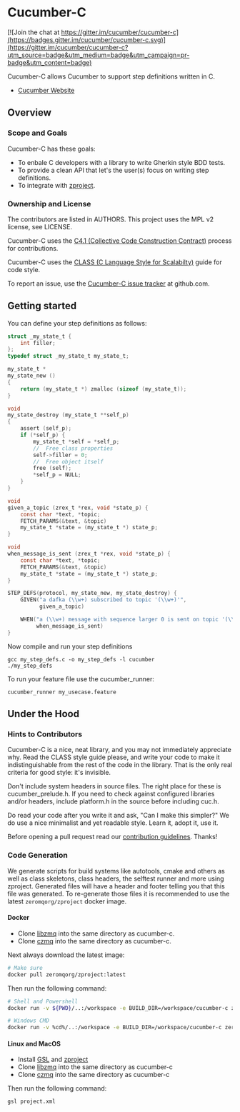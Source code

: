 # Cucumber-C

[![Join the chat at https://gitter.im/cucumber/cucumber-c](https://badges.gitter.im/cucumber/cucumber-c.svg)](https://gitter.im/cucumber/cucumber-c?utm_source=badge&utm_medium=badge&utm_campaign=pr-badge&utm_content=badge)

Cucumber-C allows Cucumber to support step definitions written in C.

* [Cucumber Website](https://cucumber.io)

## Overview

### Scope and Goals

Cucumber-C has these goals:

* To enbale C developers with a library to write Gherkin style BDD tests.
* To provide a clean API that let's the user(s) focus on writing step definitions.
* To integrate with [zproject](https://github.com/zeromq/zproject).

### Ownership and License

The contributors are listed in AUTHORS. This project uses the MPL v2 license, see LICENSE.

Cucumber-C uses the [C4.1 (Collective Code Construction Contract)](https://rfc.zeromq.org/spec:22) process for contributions.

Cucumber-C uses the [CLASS (C Language Style for Scalabilty)](https://rfc.zeromq.org/spec:21) guide for code style.

To report an issue, use the [Cucumber-C issue tracker](https://github.com/sappo/cucumber-c/issues) at github.com.

## Getting started

You can define your step definitions as follows:

```C
struct _my_state_t {
    int filler;
};
typedef struct _my_state_t my_state_t;

my_state_t *
my_state_new ()
{
    return (my_state_t *) zmalloc (sizeof (my_state_t));
}

void
my_state_destroy (my_state_t **self_p)
{
    assert (self_p);
    if (*self_p) {
        my_state_t *self = *self_p;
        //  Free class properties
        self->filler = 0;
        //  Free object itself
        free (self);
        *self_p = NULL;
    }
}

void
given_a_topic (zrex_t *rex, void *state_p) {
    const char *text, *topic;
    FETCH_PARAMS(&text, &topic)
    my_state_t *state = (my_state_t *) state_p;
}

void
when_message_is_sent (zrex_t *rex, void *state_p) {
    const char *text, *topic;
    FETCH_PARAMS(&text, &topic)
    my_state_t *state = (my_state_t *) state_p;
}

STEP_DEFS(protocol, my_state_new, my_state_destroy) {
    GIVEN("a dafka (\\w+) subscribed to topic '(\\w+)'",
          given_a_topic)

    WHEN("a (\\w+) message with sequence larger 0 is sent on topic '(\\w+)'",
         when_message_is_sent)
}
```

Now compile and run your step definitions

    gcc my_step_defs.c -o my_step_defs -l cucumber
    ./my_step_defs

To run your feature file use the cucumber_runner:

    cucumber_runner my_usecase.feature

## Under the Hood

### Hints to Contributors

Cucumber-C is a nice, neat library, and you may not immediately appreciate why. Read the CLASS style guide please, and write your code to make it indistinguishable from the rest of the code in the library. That is the only real criteria for good style: it's invisible.

Don't include system headers in source files. The right place for these is cucumber_prelude.h. If you need to check against configured libraries and/or headers, include platform.h in the source before including cuc.h.

Do read your code after you write it and ask, "Can I make this simpler?" We do use a nice minimalist and yet readable style. Learn it, adopt it, use it.

Before opening a pull request read our [contribution guidelines](https://github.com/sappo/cucumber-c/blob/master/CONTRIBUTING.md). Thanks!

### Code Generation

We generate scripts for build systems like autotools, cmake and others as well as class skeletons, class headers, the selftest runner and more using zproject. Generated files will have a header and footer telling you that this file was generated. To re-generate those files it is recommended to use the latest `zeromqorg/zproject` docker image.

#### Docker

* Clone [libzmq](https://github.com/zeromq/libzmq) into the same directory as cucumber-c.
* Clone [czmq](https://github.com/zeromq/czqm) into the same directory as cucumber-c.

Next always download the latest image:

```sh
# Make sure
docker pull zeromqorg/zproject:latest
```

Then run the following command:

```sh
# Shell and Powershell
docker run -v ${PWD}/..:/workspace -e BUILD_DIR=/workspace/cucumber-c zeromqorg/zproject

# Windows CMD
docker run -v %cd%/..:/workspace -e BUILD_DIR=/workspace/cucumber-c zeromqorg/zproject
```

#### Linux and MacOS

* Install [GSL](https://github.com/zeromq/gsl) and [zproject](https://github.com/zeromq/zproject)
* Clone [libzmq](https://github.com/zeromq/libzmq) into the same directory as cucumber-c
* Clone [czmq](https://github.com/zeromq/czmq) into the same directory as cucumber-c

Then run the following command:

	gsl project.xml
